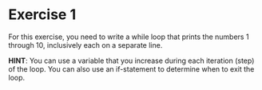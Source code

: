 # Exercise 1

For this exercise, you need to write a while loop that prints the numbers 1 through 10, inclusively each on a separate line.

**HINT**: You can use a variable that you increase during each iteration (step) of the loop. You can also use an if-statement to determine when to exit the loop.